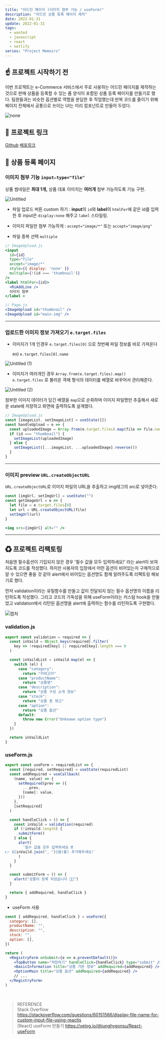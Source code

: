 ```yaml
---
title: "어드민 페이지 (이미지 첨부 기능 / useForm)"
description: "어드민 상품 등록 페이지 제작"
date: 2022-01-31
update: 2022-01-31
tags:
  - wanted
  - javascript
  - react
  - netlify
series: "Project Memoirs"
---
```


## ☝ 프로젝트 시작하기 전

이번 프로젝트는 e-Commerce 서비스에서 주로 사용하는 어드민 페이지를 제작하는 것으로 판매 상품을 등록할 수 있는 폼 양식이 포함된 상품 등록 페이지를 만들기로 했다. 팀원들과는 비슷한 옵션별로 역할을 분담한 후 작업했는데 반복 코드를 줄이기 위해 페이지 전체에서 공통으로 쓰이는 UI는 미리 컴포넌트로 만들어 두었다.

![none](https://user-images.githubusercontent.com/68415905/154843327-bd704dff-8fd1-40fd-a59c-ad9473b74690.jpg)

## 📌 프로젝트 링크

[Github](https://github.com/devjoylee/admin-product-registry)
[배포링크](https://wanted-admin-product.netlify.app/)

## 🧾 상품 등록 페이지

### 이미지 첨부 기능 `input▫type="file"`

상품 썸네일은 **최대 1개,** 상품 대표 이미지는 **여러개** 첨부 가능하도록 기능 구현.

![Untitled](https://user-images.githubusercontent.com/68415905/154844537-f04a2902-3194-478e-80b4-772e8f32539b.png)

- 파일 업로드 버튼 custom 하기 : **input**의 `id`와 **label**의 `htmlFor`에 같은 id를 입력한 후 input은 `display:none` 해주고 `label` 스타일링.

- 이미지 파일만 첨부 가능하게 : `accept="image/*"` 또는 `accept="image/png"`
- 파일 중복 선택 `multiple`

```jsx
// ImageUpload.js
<input
  id={id}
  type="file"
  accept="image/*"
  style={{ display: 'none' }}
  multiple={!(id === 'thumbnail')}
/>
<label htmlFor={id}>
  <RiAddLine />
  이미지 첨부
</label >
```

```jsx
// Page.js
<ImageUpload id="thumbnail" />
<ImageUpload id="main-img" />

```

---

### 업로드한 이미지 정보 가져오기 `e.target.files`

- 이미지가 1개 인경우 `e.target.files[0]` 으로 첫번째 파일 정보를 바로 가져온다

  ex) `e.target.files[0].name`

![Untitled (1)](https://user-images.githubusercontent.com/68415905/154844914-ba2629f7-f07c-43f5-9dc3-6ed2b477bcd8.png)

- 이미지가 여러개인 경우 `Array.from(e.target.files).map()` <br/>
  `e.target.files` 로 불러온 객체 형식의 데이터를 배열로 바꾸어서 관리해준다.

![Untitled (2)](https://user-images.githubusercontent.com/68415905/154844917-3640cfb1-63e8-4bc6-a679-a714aa0b575f.png)

첨부한 이미지 데이터가 담긴 배열을 `map`으로 순회하며 이미지 파일명만 추출해서 새로운 state에 저장하고 화면에 출력하도록 설계했다.

```jsx
// ImageUpload.js
const [imageList, setImageList] = useState([])
const handleUpload = e => {
  const uploadedImage = Array.from(e.target.files).map(file => file.name)
  if (id === "thumbnail") {
    setImageList(uploadedImage)
  } else {
    setImageList([...imageList, ...uploadedImage].reverse())
  }
}
```

---

### 이미지 preview `URL.createObjectURL`

`URL.createObjectURL`로 이미지 파일의 URL을 추출하고 img태그의 src로 넣어준다.

```jsx
const [imgUrl, setImgUrl] = useState("")
const getImageUrl = e => {
  let file = e.target.files[0]
  let url = URL.createObjectURL(file)
  setImgUrl(url)
}
```

```jsx
<img src={imgUrl} alt="" />
```

---

## ♻ 프로젝트 리팩토링

처음엔 필수옵션이 기입되지 않은 경우 '필수 값을 모두 입력하세요!' 라는 alert이 보여지도록 코드를 작성했다. 하지만 사용자의 입장에서 어떤 옵션이 비어있는지 구체적으로 알 수 있으면 좋을 것 같아 alert에서 비어있는 옵션명도 함께 알려주도록 리팩토링 해보기로 했다.

먼저 validation이라는 유틸함수를 만들고 값이 전달되지 않는 필수 옵션명의 이름을 리턴하도록 작성했다. 그리고 코드의 가독성을 위해 useForm이라는 커스텀 hook을 만들었고 validation에서 리턴된 옵션명을 alert에 출력하는 함수를 리턴하도록 구현했다.

![캡처](https://user-images.githubusercontent.com/68415905/154845357-06d08840-fb5d-455f-8aec-fe1331ce6d80.JPG)

### validation.js

```jsx
export const validation = required => {
  const inVaild = Object.keys(required).filter(
    key => !required[key] || required[key].length === 0
  )

  const inVaildList = inVaild.map(el => {
    switch (el) {
      case "category":
        return "카테고리"
      case "productName":
        return "상품명"
      case "description":
        return "상품 구성 소개 정보"
      case "stock":
        return "상품 총 재고"
      case "option":
        return "상품 옵션"
      default:
        throw new Error("Unknown option type")
    }
  })

  return inVaildList
}
```

### useForm.js

```jsx
export const useForm = requiredList => {
  const [required, setRequired] = useState(requiredList)
  const addRequired = useCallback(
    (name, value) => {
      setRequired(prev => ({
        ...prev,
        [name]: value,
      }))
    },
    [setRequired]
  )

  const handleClick = () => {
    const inVaild = validation(required)
    if (!inVaild.length) {
      submitForm()
    } else {
      alert(
        `필수 값을 모두 입력하세요 ❗❗
👉 ${inVaild.join(", ")}을(를) 추가해주세요!`
      )
    }
  }

  const submitForm = () => {
    alert("상품이 등록 되었습니다 🎉🎉")
  }

  return { addRequired, handleClick }
}
```

- useForm 사용

```jsx
const { addRequired, handleClick } = useForm({
  category: [],
  productName: "",
  description: "",
  stock: "",
  option: [],
})

return (
  <RegistryForm onSubmit={e => e.preventDefault()}>
    <TopButton name="저장하기" handleClick={handleClick} type="submit" />
    <BasicInformation title="상품 기본 정보" addRequired={addRequired} />
    <OptionMain title="상품 옵션" addRequired={addRequired} />
    // ...
  </RegistryForm>
)
```

<br />

> REFERENCE<br />Stack Overflow https://stackoverflow.com/questions/60151566/display-file-name-for-custom-input-file-using-reactjs<br />[React] useForm 만들기 https://velog.io/@junghyeonsu/React-useForm
